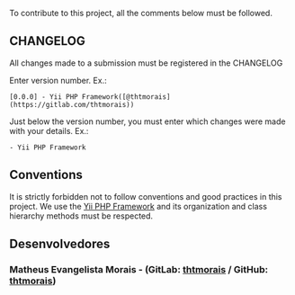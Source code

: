 ﻿To contribute to this project, all the comments below must be followed.

## CHANGELOG

All changes made to a submission must be registered in the CHANGELOG

Enter version number. Ex.:

    [0.0.0] - Yii PHP Framework([@thtmorais](https://gitlab.com/thtmorais))
    
Just below the version number, you must enter which changes were made with your details. Ex.:
    
    - Yii PHP Framework
    
## Conventions

It is strictly forbidden not to follow conventions and good practices in this project. We use the [Yii PHP Framework](https://yiiframework.com) and its organization and class hierarchy methods must be respected.
    
## Desenvolvedores

### Matheus Evangelista Morais - (GitLab: [thtmorais](https://gitlab.com/thtmorais) / GitHub: [thtmorais](https://github.com/thtmorais))

